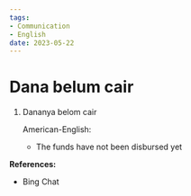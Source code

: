 ```yaml
---
tags:
- Communication
- English
date: 2023-05-22
---
```


# Dana belum cair

1. Dananya belom cair
   
   American-English:
   - The funds have not been disbursed yet



**References:**

- Bing Chat